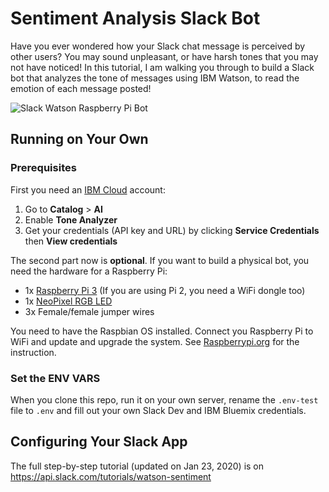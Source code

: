 # Sentiment Analysis Slack Bot

Have you ever wondered how your Slack chat message is perceived by other users? You may sound unpleasant, or have harsh tones that you may not have noticed! In this tutorial, I am walking you through to build a Slack bot that analyzes the tone of messages using IBM Watson, to read the emotion of each message posted!

![Slack Watson Raspberry Pi Bot](https://github.com/girliemac/slack-sentiment/blob/master/pi-bot.gif?raw=true)

## Running on Your Own

### Prerequisites

First you need an [IBM Cloud](cloud.ibm.com) account: 
1. Go to **Catalog** > **AI** 
2. Enable **Tone Analyzer**
3. Get your credentials (API key and URL) by clicking **Service Credentials** then **View credentials**

The second part now is **optional**. If you want to build a physical bot, you need the hardware for a Raspberry Pi:

* 1x [Raspberry Pi 3](https://www.amazon.com/gp/product/B01CD5VC92/ref=as_li_qf_sp_asin_il_tl?ie=UTF8&tag=gm063-20&camp=1789&creative=9325&linkCode=as2&creativeASIN=B01CD5VC92&linkId=f0ff0b9febc994dd00afe62faade7ce8) (If you are using Pi 2, you need a WiFi dongle too)
* 1x [NeoPixel RGB LED](https://www.adafruit.com/products/1734)
* 3x Female/female jumper wires

You need to have the Raspbian OS installed. Connect you Raspberry Pi to WiFi and update and upgrade the system. See [Raspberrypi.org](https://www.amazon.com/gp/product/B01CD5VC92/ref=as_li_qf_sp_asin_il_tl?ie=UTF8&tag=gm063-20&camp=1789&creative=9325&linkCode=as2&creativeASIN=B01CD5VC92&linkId=f0ff0b9febc994dd00afe62faade7ce8) for the instruction.

### Set the ENV VARS

When you clone this repo, run it on your own server, rename the `.env-test` file to `.env` and fill out your own Slack Dev and IBM Bluemix credentials.

## Configuring Your Slack App

The full step-by-step tutorial (updated on Jan 23, 2020) is on https://api.slack.com/tutorials/watson-sentiment
